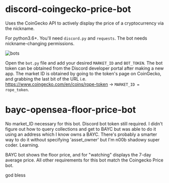# discord-coingecko-price-bot
Uses the CoinGecko API to actively display the price of a cryptocurrency via the nickname.

For python3.6+. You'll need `discord.py` and `requests`. The bot needs nickname-changing permissions.

![bots](https://i.ibb.co/9ZBfN6n/test-img.png)

Open the `bot.py` file and add your desired `MARKET_ID` and `BOT_TOKEN`. The bot token can be obtained from the Discord developer portal after making a new app. The market ID is obtained by going to the token's page on CoinGecko, and grabbing the last bit of the URL i.e. https://www.coingecko.com/en/coins/rope-token -> `MARKET_ID = rope_token`.

# bayc-opensea-floor-price-bot

No market_ID necessary for this bot. Discord bot token still required. I didn't figure out how to query collections and get to BAYC but was able to do it using an address which I know owns a BAYC. There's probably a smarter way to do it without specifying 'asset_owner' but I'm n00b shadowy super coder. Learning. 

BAYC bot shows the floor price, and for "watching" displays the 7-day average price. All other requirements for this bot match the Coingecko Price bot. 

god bless
